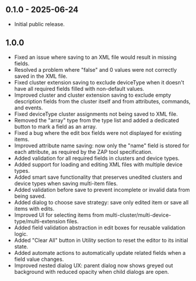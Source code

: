 ## 0.1.0 - 2025-06-24

-   Initial public release.

## 1.0.0

-   Fixed an issue where saving to an XML file would result in missing fields.
-   Resolved a problem where "false" and 0 values were not correctly saved in
    the XML file.
-   Fixed cluster extension saving to exclude deviceType when it doesn't have
    all required fields filled with non-default values.
-   Improved cluster and cluster extension saving to exclude empty description
    fields from the cluster itself and from attributes, commands, and events.
-   Fixed deviceType cluster assignments not being saved to XML file.
-   Removed the "array" type from the type list and added a dedicated button to
    mark a field as an array.
-   Fixed a bug where the edit box fields were not displayed for existing items.
-   Improved attribute name saving: now only the "name" field is stored for each
    attribute, as required by the ZAP tool specification.
-   Added validation for all required fields in clusters and device types.
-   Added support for loading and editing XML files with multiple device types.
-   Added smart save functionality that preserves unedited clusters and device
    types when saving multi-item files.
-   Added validation before save to prevent incomplete or invalid data from
    being saved.
-   Added dialog to choose save strategy: save only edited item or save all
    items with edits.
-   Improved UI for selecting items from
    multi-cluster/multi-device-type/multi-extension files.
-   Added field validation abstraction in edit boxes for reusable validation
    logic.
-   Added "Clear All" button in Utility section to reset the editor to its
    initial state.
-   Added automate actions to automatically update related fields when a field
    value changes.
-   Improved nested dialog UX: parent dialog now shows greyed out background
    with reduced opacity when child dialogs are open.
